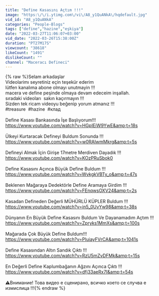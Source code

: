 ```yaml
---
title: "Define Kasasını Açtım !!!"
image: "https:\/\/i.ytimg.com\/vi\/A8_y1QuANkA\/hqdefault.jpg"
vid_id: "A8_y1QuANkA"
categories: "People-Blogs"
tags: ["define","hazine","eşkiya"]
date: "2022-03-27T11:06:07+03:00"
vid_date: "2022-03-26T15:38:00Z"
duration: "PT27M17S"
viewcount: "38618"
likeCount: "1491"
dislikeCount: ""
channel: "Maceracı Defineci"
---
```

{% raw %}Selam arkadaşlar<br />Videolarimı seyretiniz eçin teşekür ederim<br />lütfen kanalıma abone olmayı unutmayin !!!<br />macera ve define peşinde olmaya devam edeceim inşallah.<br />sıradaki videoları  sakın kaçırmayın !!!<br />Sizden tek ricam videoyu beğenip yorum atmanız !!!<br />#treasure  #hazine  #клад<br /><br />Define Kasası Bankasında İşe Başlıyorum!!!<br /><a rel="nofollow" target="blank" href="https://www.youtube.com/watch?v=HGpIEiW9YwE&amp;t=18s">https://www.youtube.com/watch?v=HGpIEiW9YwE&amp;t=18s</a><br /><br />Ülkeyi Kurtaracak Defineyi Buldum Sonunda !!!<br /><a rel="nofollow" target="blank" href="https://www.youtube.com/watch?v=w0RAlwmMkrg&amp;t=5s">https://www.youtube.com/watch?v=w0RAlwmMkrg&amp;t=5s</a><br /><br />Defineyi Almak İçin Girişe 17metre Merdiven Dayadık !!!<br /><a rel="nofollow" target="blank" href="https://www.youtube.com/watch?v=KOzPRuSbok0">https://www.youtube.com/watch?v=KOzPRuSbok0</a><br /><br />Define Kasasını Açınca Büyük Define Buldum !!!<br /><a rel="nofollow" target="blank" href="https://www.youtube.com/watch?v=WvkgkVBTy_o&amp;t=47s">https://www.youtube.com/watch?v=WvkgkVBTy_o&amp;t=47s</a><br /><br />Beklenen Mağaraya Dedektörle Define Aramaya Girdim !!!<br /><a rel="nofollow" target="blank" href="https://www.youtube.com/watch?v=FEnqwsOXV24&amp;t=2s">https://www.youtube.com/watch?v=FEnqwsOXV24&amp;t=2s</a><br /><br />Kasadan Defineden Değerli MÜHÜRLÜ KÜPLER Buldum !!!<br /><a rel="nofollow" target="blank" href="https://www.youtube.com/watch?v=in5_0UvYw98&amp;t=38s">https://www.youtube.com/watch?v=in5_0UvYw98&amp;t=38s</a><br /><br />Dünyanın En Büyük Define Kasasını Buldum Ve Dayanamadım Açtım !!!<br /><a rel="nofollow" target="blank" href="https://www.youtube.com/watch?v=Zpryks1MmXs&amp;t=100s">https://www.youtube.com/watch?v=Zpryks1MmXs&amp;t=100s</a><br /><br />Mağarada Çok Büyük Define Buldum!!!<br /><a rel="nofollow" target="blank" href="https://www.youtube.com/watch?v=PIuiayFVrCA&amp;t=1041s">https://www.youtube.com/watch?v=PIuiayFVrCA&amp;t=1041s</a><br /><br />Define Kasasından Altın Sandık Çıktı !!!<br /><a rel="nofollow" target="blank" href="https://www.youtube.com/watch?v=RzU5mZvDFMk&amp;t=15s">https://www.youtube.com/watch?v=RzU5mZvDFMk&amp;t=15s</a><br /><br />En Değerli Define Kaplumbağanın Ağzını Açınca Çıktı !!!<br /><a rel="nofollow" target="blank" href="https://www.youtube.com/watch?v=dfj33aeRx7I&amp;t=54s">https://www.youtube.com/watch?v=dfj33aeRx7I&amp;t=54s</a><br /><br />⚠️Внимание! Това видео е сценирано, всичко което се случва е измислица !!!{% endraw %}

